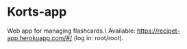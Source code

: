# Korts-app
Web app for managing flashcards.\ 
Available: https://recipet-app.herokuapp.com/#/ (log in: root/root).
